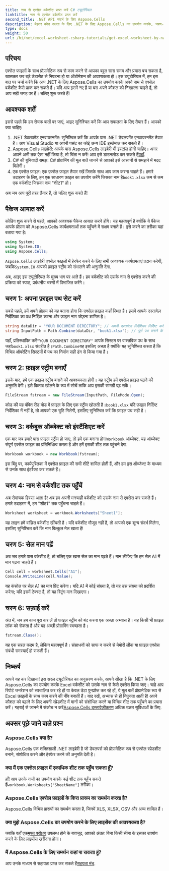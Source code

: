 ```yaml
---
title: नाम से एक्सेल वर्कशीट प्राप्त करें C# ट्यूटोरियल
linktitle: नाम से एक्सेल वर्कशीट प्राप्त करें
second_title: .NET API संदर्भ के लिए Aspose.Cells
description: बेहतर कोड दक्षता के लिए .NET के लिए Aspose.Cells का उपयोग करके, चरण-दर-चरण मार्गदर्शन के साथ C# में नाम से Excel कार्यपत्रकों तक पहुँचें।
type: docs
weight: 50
url: /hi/net/excel-worksheet-csharp-tutorials/get-excel-worksheet-by-name-csharp-tutorial/
---
```

## परिचय

एक्सेल फाइलों के साथ प्रोग्रामेटिक रूप से काम करने से आपका बहुत सारा समय और प्रयास बच सकता है, खासकर जब बड़े डेटासेट से निपटना हो या ऑटोमेशन की आवश्यकता हो। इस ट्यूटोरियल में, हम इस बात पर चर्चा करेंगे कि आप .NET के लिए Aspose.Cells का उपयोग करके अपने नाम से एक्सेल वर्कशीट कैसे प्राप्त कर सकते हैं। यदि आप इसमें नए हैं या बस अपने कौशल को निखारना चाहते हैं, तो आप सही जगह पर हैं। चलिए शुरू करते हैं!

## आवश्यक शर्तें

इससे पहले कि हम रोचक बातों पर जाएं, आइए सुनिश्चित करें कि आप सफलता के लिए तैयार हैं। आपको क्या चाहिए:

1. .NET डेवलपमेंट एनवायरनमेंट: सुनिश्चित करें कि आपके पास .NET डेवलपमेंट एनवायरनमेंट तैयार है। आप Visual Studio या अपनी पसंद का कोई अन्य IDE इस्तेमाल कर सकते हैं।
2.  Aspose.Cells लाइब्रेरी: आपके पास Aspose.Cells लाइब्रेरी भी इंस्टॉल होनी चाहिए। अगर आपने अभी तक ऐसा नहीं किया है, तो चिंता न करें! आप इसे डाउनलोड कर सकते हैं[यहाँ](https://releases.aspose.com/cells/net/).
3. C# की बुनियादी समझ: C# प्रोग्रामिंग की मूल बातें जानने से आपको इसे आसानी से समझने में मदद मिलेगी।
4. एक एक्सेल फ़ाइल: एक एक्सेल फ़ाइल तैयार रखें जिसके साथ आप काम करना चाहते हैं। हमारे उदाहरण के लिए, हम एक साधारण फ़ाइल का उपयोग करेंगे जिसका नाम है`book1.xlsx` कम से कम एक वर्कशीट जिसका नाम "शीट1" हो।

अब जब आप पूरी तरह तैयार हैं, तो चलिए शुरू करते हैं!

## पैकेज आयात करें

कोडिंग शुरू करने से पहले, आपको आवश्यक पैकेज आयात करने होंगे। यह महत्वपूर्ण है क्योंकि ये पैकेज आपके प्रोग्राम को Aspose.Cells कार्यक्षमताओं तक पहुँचने में सक्षम बनाते हैं। इसे करने का तरीका यहां बताया गया है:

```csharp
using System;
using System.IO;
using Aspose.Cells;
```

`Aspose.Cells` लाइब्रेरी एक्सेल फाइलों में हेरफेर करने के लिए सभी आवश्यक कार्यक्षमताएं प्रदान करेगी, जबकि`System.IO` आपको फ़ाइल स्ट्रीम को संभालने की अनुमति देगा.

अब, आइए इस ट्यूटोरियल के मुख्य भाग पर आते हैं। हम वर्कशीट को उसके नाम से एक्सेस करने की प्रक्रिया को स्पष्ट, प्रबंधनीय चरणों में विभाजित करेंगे।

## चरण 1: अपना फ़ाइल पथ सेट करें

सबसे पहले, हमें अपने प्रोग्राम को यह बताना होगा कि एक्सेल फ़ाइल कहाँ स्थित है। इसमें आपके दस्तावेज़ निर्देशिका का पथ निर्दिष्ट करना और फ़ाइल नाम जोड़ना शामिल है।

```csharp
string dataDir = "YOUR DOCUMENT DIRECTORY"; // अपनी दस्तावेज़ निर्देशिका निर्दिष्ट करें
string InputPath = Path.Combine(dataDir, "book1.xlsx"); // पूर्ण पथ बनाने के लिए संयोजित करें
```

 यहाँ, प्रतिस्थापित करें`"YOUR DOCUMENT DIRECTORY"` आपके सिस्टम पर वास्तविक पथ के साथ जहां`book1.xlsx` संग्रहीत है।`Path.Combine`यह इसलिए अच्छा है क्योंकि यह सुनिश्चित करता है कि विभिन्न ऑपरेटिंग सिस्टमों में पथ का निर्माण सही ढंग से किया गया है।

## चरण 2: फ़ाइल स्ट्रीम बनाएँ

इसके बाद, हमें एक फ़ाइल स्ट्रीम बनाने की आवश्यकता होगी। यह स्ट्रीम हमें एक्सेल फ़ाइल पढ़ने की अनुमति देगी। इसे किताब खोलने के रूप में सोचें ताकि आप इसकी सामग्री पढ़ सकें।

```csharp
FileStream fstream = new FileStream(InputPath, FileMode.Open);
```

 कोड की यह पंक्ति रीड मोड में फ़ाइल के लिए एक स्ट्रीम खोलती है।`book1.xlsx` यदि फ़ाइल निर्दिष्ट निर्देशिका में नहीं है, तो आपको एक त्रुटि मिलेगी, इसलिए सुनिश्चित करें कि फ़ाइल पथ सही है।

## चरण 3: वर्कबुक ऑब्जेक्ट को इंस्टैंशिएट करें

 एक बार जब हमारे पास फ़ाइल स्ट्रीम हो जाए, तो हमें एक बनाना होगा`Workbook` ऑब्जेक्ट. यह ऑब्जेक्ट संपूर्ण एक्सेल फ़ाइल का प्रतिनिधित्व करता है और हमें इसकी शीट तक पहुंचने देगा.

```csharp
Workbook workbook = new Workbook(fstream);
```

इस बिंदु पर, कार्यपुस्तिका में एक्सेल फ़ाइल की सभी शीटें शामिल होती हैं, और हम इस ऑब्जेक्ट के माध्यम से उनके साथ इंटरैक्ट कर सकते हैं।

## चरण 4: नाम से वर्कशीट तक पहुँचें

अब रोमांचक हिस्सा आता है! अब हम अपनी मनचाही वर्कशीट को उसके नाम से एक्सेस कर सकते हैं। हमारे उदाहरण में, हम "शीट1" तक पहुँचना चाहते हैं।

```csharp
Worksheet worksheet = workbook.Worksheets["Sheet1"];
```

यह लाइन हमें वांछित वर्कशीट खींचती है। यदि वर्कशीट मौजूद नहीं है, तो आपको एक शून्य संदर्भ मिलेगा, इसलिए सुनिश्चित करें कि नाम बिल्कुल मेल खाता है!

## चरण 5: सेल मान पढ़ें

अब जब हमारे पास वर्कशीट है, तो चलिए एक खास सेल का मान पढ़ते हैं। मान लीजिए कि हम सेल A1 में मान पढ़ना चाहते हैं।

```csharp
Cell cell = worksheet.Cells["A1"];
Console.WriteLine(cell.Value);
```

यह कंसोल पर सेल A1 का मान प्रिंट करेगा। यदि A1 में कोई संख्या है, तो यह उस संख्या को प्रदर्शित करेगा; यदि इसमें टेक्स्ट है, तो यह स्ट्रिंग मान दिखाएगा।

## चरण 6: सफ़ाई करें

अंत में, जब हम काम पूरा कर लें तो फ़ाइल स्ट्रीम को बंद करना एक अच्छा अभ्यास है। यह किसी भी फ़ाइल लॉक को रोकता है और यह अच्छी प्रोग्रामिंग स्वच्छता है।

```csharp
fstream.Close();
```

यह एक सरल कदम है, लेकिन महत्वपूर्ण है। संसाधनों को साफ न करने से मेमोरी लीक या फ़ाइल एक्सेस संबंधी समस्याएँ हो सकती हैं।

## निष्कर्ष

आपने यह कर दिखाया! इस सरल ट्यूटोरियल का अनुसरण करके, आपने सीखा है कि .NET के लिए Aspose.Cells का उपयोग करके Excel वर्कशीट को उसके नाम से कैसे एक्सेस किया जाए। चाहे आप रिपोर्ट जनरेशन को स्वचालित कर रहे हों या केवल डेटा पुनर्प्राप्त कर रहे हों, ये मूल बातें प्रोग्रामेटिक रूप से Excel फ़ाइलों के साथ काम करने की नींव बनाती हैं।
 याद रखें, अभ्यास से ही निपुणता आती है! अपने कौशल को बढ़ाने के लिए अपनी स्प्रेडशीट में मानों को संशोधित करने या विभिन्न शीट तक पहुँचने का प्रयास करें। गहराई से जानने में संकोच न करें[Aspose.Cells दस्तावेज़ीकरण](https://reference.aspose.com/cells/net/) अधिक उन्नत सुविधाओं के लिए.

## अक्सर पूछे जाने वाले प्रश्न

### Aspose.Cells क्या है?
Aspose.Cells एक शक्तिशाली .NET लाइब्रेरी है जो डेवलपर्स को प्रोग्रामेटिक रूप से एक्सेल स्प्रेडशीट बनाने, संशोधित करने और हेरफेर करने की अनुमति देती है।

### क्या मैं एक एक्सेल फ़ाइल में एकाधिक शीट तक पहुँच सकता हूँ?
 हाँ! आप उनके नामों का उपयोग करके कई शीट तक पहुँच सकते हैं`workbook.Worksheets["SheetName"]` तरीका।

### Aspose.Cells एक्सेल फ़ाइलों के किस प्रारूप का समर्थन करता है?
Aspose.Cells विभिन्न प्रारूपों का समर्थन करता है, जिनमें XLS, XLSX, CSV और अन्य शामिल हैं।

### क्या मुझे Aspose.Cells का उपयोग करने के लिए लाइसेंस की आवश्यकता है?
 जबकि वहाँ एक[मुफ्त परीक्षण](https://releases.aspose.com/) उपलब्ध होने के बावजूद, आपको अंततः बिना किसी सीमा के इसका उपयोग करने के लिए लाइसेंस खरीदना होगा।

### मैं Aspose.Cells के लिए समर्थन कहां पा सकता हूं?
आप उनके माध्यम से सहायता प्राप्त कर सकते हैं[सहयता मंच](https://forum.aspose.com/c/cells/9).